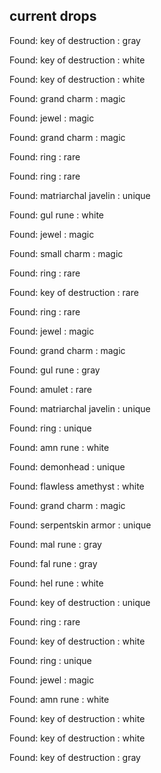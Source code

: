 ## current drops

Found: key of destruction : gray
Found: key of destruction : white
Found: key of destruction : white
Found: grand charm : magic
Found: jewel : magic
Found: grand charm : magic
Found: ring : rare
Found: ring : rare
Found: matriarchal javelin : unique
Found: gul rune : white
Found: jewel : magic
Found: small charm : magic
Found: ring : rare
Found: key of destruction : rare
Found: ring : rare
Found: jewel : magic
Found: grand charm : magic
Found: gul rune : gray
Found: amulet : rare
Found: matriarchal javelin : unique
Found: ring : unique
Found: amn rune : white
Found: demonhead : unique
Found: flawless amethyst : white
Found: grand charm : magic
Found: serpentskin armor : unique
Found: mal rune : gray
Found: fal rune : gray
Found: hel rune : white
Found: key of destruction : unique
Found: ring : rare
Found: key of destruction : white
Found: ring : unique
Found: jewel : magic
Found: amn rune : white
Found: key of destruction : white
Found: key of destruction : white
Found: key of destruction : gray
